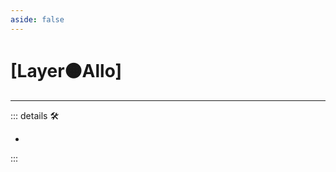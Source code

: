 ```yaml
---
aside: false
---
```

# <py>[Layer🟠Allo]</py>

---

<!-- =================================================== -->
<!-- =================================================== -->
<!-- =================================================== -->
<!-- =================================================== -->
<!-- =================================================== -->
::: details 🛠

-

:::
